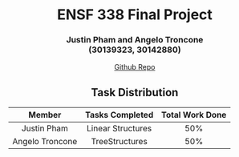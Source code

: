 <div align=center>
<h1> ENSF 338 Final Project </h1>
<h3> Justin Pham and Angelo Troncone <br> (30139323, 30142880) </h3>

<a href="https://github.com/justin-phxm/ENSF338FinalProject">Github Repo</a>

<h2> Task Distribution </h2>

| Member | Tasks Completed | Total Work Done |
| :----: | :-------------: | :-------------: |
| Justin Pham | Linear Structures <br> | 50% |
| Angelo Troncone | TreeStructures <br> | 50% |
</div>
